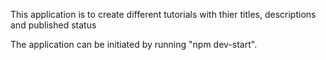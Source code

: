This application is to create different tutorials with thier titles, descriptions and published status

The application can be initiated by running "npm dev-start".